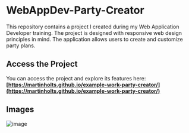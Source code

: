 # WebAppDev-Party-Creator

This repository contains a project I created during my Web Application Developer training. The project is designed with responsive web design principles in mind. The application allows users to create and customize party plans.

## Access the Project

You can access the project and explore its features here: **[https://martinholts.github.io/example-work-party-creator/](https://martinholts.github.io/example-work-party-creator/)**

## Images

![image](https://github.com/MartinHolts/example-work-party-creator/assets/16961661/c5d37ede-5869-4a97-90e3-57194cbdef5f)
